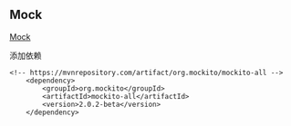 ## Mock
[Mock](https://blog.csdn.net/wwh578867817/article/details/51934404)

添加依赖
```
<!-- https://mvnrepository.com/artifact/org.mockito/mockito-all -->
    <dependency>
        <groupId>org.mockito</groupId>
        <artifactId>mockito-all</artifactId>
        <version>2.0.2-beta</version>
    </dependency>
```